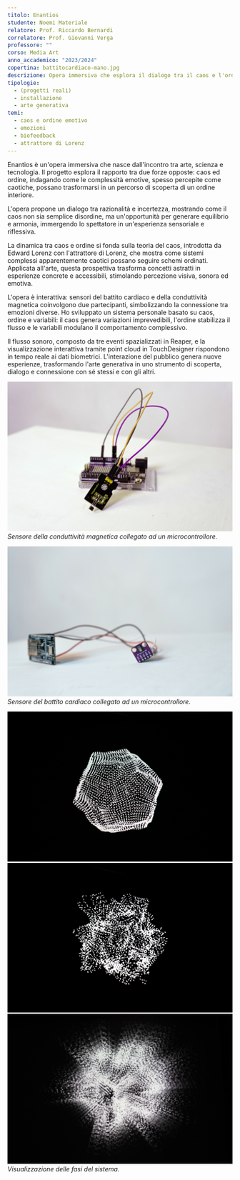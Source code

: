 ```yaml
---
titolo: Enantios
studente: Noemi Materiale
relatore: Prof. Riccardo Bernardi
correlatore: Prof. Giovanni Verga
professore: ""
corso: Media Art
anno_accademico: "2023/2024"
copertina: battitocardiaco-mano.jpg
descrizione: Opera immersiva che esplora il dialogo tra il caos e l'ordine emotivo trasformando emozioni e dati biometrici in esperienza sensoriale visive e uditive.
tipologie:
  - (progetti reali)
  - installazione
  - arte generativa
temi:
  - caos e ordine emotivo
  - emozioni
  - biofeedback
  - attrattore di Lorenz
---
```


Enantios è un'opera immersiva che nasce dall'incontro tra arte, scienza e tecnologia. Il progetto esplora il rapporto tra due forze opposte: caos ed ordine, indagando come le complessità emotive, spesso percepite come caotiche, possano trasformarsi in un percorso di scoperta di un ordine interiore.

L'opera propone un dialogo tra razionalità e incertezza, mostrando come il caos non sia semplice disordine, ma un'opportunità per generare equilibrio e armonia, immergendo lo spettatore in un'esperienza sensoriale e riflessiva.

La dinamica tra caos e ordine si fonda sulla teoria del caos, introdotta da Edward Lorenz con l'attrattore di Lorenz, che mostra come sistemi complessi apparentemente caotici possano seguire schemi ordinati. Applicata all'arte, questa prospettiva trasforma concetti astratti in esperienze concrete e accessibili, stimolando percezione visiva, sonora ed emotiva.

L'opera è interattiva: sensori del battito cardiaco e della conduttività magnetica coinvolgono due partecipanti, simbolizzando la connessione tra emozioni diverse. Ho sviluppato un sistema personale basato su caos, ordine e variabili: il caos genera variazioni imprevedibili, l'ordine stabilizza il flusso e le variabili modulano il comportamento complessivo.

Il flusso sonoro, composto da tre eventi spazializzati in Reaper, e la visualizzazione interattiva tramite point cloud in TouchDesigner rispondono in tempo reale ai dati biometrici. L'interazione del pubblico genera nuove esperienze, trasformando l'arte generativa in uno strumento di scoperta, dialogo e connessione con sé stessi e con gli altri.


![Sensore della conduttività magnetica ](magnetometro.jpg)
*Sensore della conduttività magnetica collegato ad un microcontrollore.*

![Sensore del battito cardiaco](battitocardiaco.jpg)
*Sensore del battito cardiaco collegato ad un microcontrollore.*

![visualizazione ferma del sistema](1.jpg)
![fase caotica del sistema](2.jpg)
![fase ordine del sistema](3.jpg)
*Visualizzazione delle fasi del sistema.*
